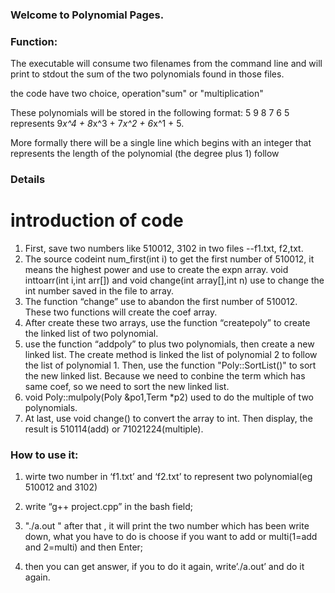 ### Welcome to Polynomial Pages.

### Function:
The executable will consume two filenames from the command line and will print to stdout the sum of the two polynomials found in those files. 

the code have two choice, operation"sum" or "multiplication" 

These polynomials will be stored in the following format: 5 9 8 7 6 5 represents 9*x^4 + 8*x^3 + 7*x^2 + 6*x^1 + 5. 

More formally there will be a single line which begins with an integer that represents the length of the polynomial (the degree plus 1) follow



### Details
# introduction of code
1. First, save two numbers like 510012, 3102 in two files --f1.txt, f2,txt.
2. The source codeint num_first(int i) to get the first number of 510012, it means the highest power and use to create the expn array. void inttoarr(int i,int arr[]) and void change(int array[],int n) use to change the int number saved in the file to array.
3. The function “change” use to abandon the first number of 510012. These two functions will create the coef array.
4. After create these two arrays, use the function “createpoly” to create the linked list of two polynomial.
5. use the function “addpoly” to plus two polynomials, then create a new linked list. The create method is linked the list of polynomial 2 to follow the list of polynomial 1. Then, use the function "Poly::SortList()" to sort the new linked list. Because we need to conbine the term which has same coef, so we need to sort the new linked list.
6. void Poly::mulpoly(Poly &po1,Term *p2) used to do the multiple of two polynomials.
7. At last, use void change() to convert the array to int. Then display, the result is 510114(add) or 71021224(multiple).

### How to use it:

1. wirte two number in ‘f1.txt’ and ‘f2.txt’ to represent two polynomial(eg 510012 and 3102)

2.  write “g++ project.cpp” in the bash field;

3. "./a.out " after that , it will print the two number which has been write down, what you have to do is choose if you want to add or multi(1=add and 2=multi) and then Enter;

4. then you can get answer, if you to do it again, write’./a.out’ and do it again.
